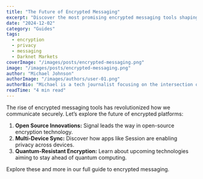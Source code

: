 ```yaml
---
title: "The Future of Encrypted Messaging"
excerpt: "Discover the most promising encrypted messaging tools shaping the future of private communication."
date: "2024-12-02"
category: "Guides"
tags:
  - encryption
  - privacy
  - messaging
  - Darknet Markets
coverImage: "/images/posts/encrypted-messaging.png"
image: "/images/posts/encrypted-messaging.png"
author: "Michael Johnson"
authorImage: "/images/authors/user-01.png"
authorBio: "Michael is a tech journalist focusing on the intersection of technology, privacy, and user rights."
readTime: "4 min read"
---
```


The rise of encrypted messaging tools has revolutionized how we communicate securely. Let’s explore the future of encrypted platforms:

1. **Open Source Innovations:** Signal leads the way in open-source encryption technology.
2. **Multi-Device Sync:** Discover how apps like Session are enabling privacy across devices.
3. **Quantum-Resistant Encryption:** Learn about upcoming technologies aiming to stay ahead of quantum computing.

Explore these and more in our full guide to encrypted messaging.
